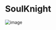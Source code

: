 # SoulKnight
![image](https://user-images.githubusercontent.com/23046289/230697589-6940c4d6-b5f3-479d-a7b6-0637e0522f3e.png)
